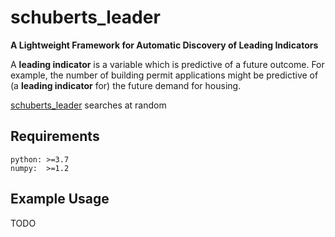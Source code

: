 # schuberts_leader

**A Lightweight Framework for Automatic Discovery of Leading Indicators**

A **leading indicator** is a variable which is predictive of a future outcome. For example, the number of building permit applications might be predictive of (a **leading indicator** for) the future demand for housing. 

[schuberts_leader](https://github.com/J-sephB-lt-n/schuberts_leader) searches at random 

## Requirements

```
python: >=3.7
numpy:  >=1.2
```

## Example Usage
TODO

